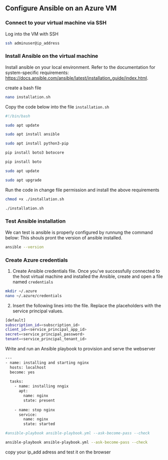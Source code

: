 ## Configure Ansible on an Azure VM


### Connect to your virtual machine via SSH

Log into the VM with SSH

```bash
ssh adminuser@ip_address
```

### Install Ansible on the virtual machine

Install ansible on your local environment. Refer to the documentation for system-specific requirements: https://docs.ansible.com/ansible/latest/installation_guide/index.html.


create a bash file 

```bash
nano installation.sh
```

Copy the code below into the file `installation.sh`

```bash
#!/bin/bash

sudo apt update

sudo apt install ansible

sudo apt install python3-pip

pip install boto3 botocore

pip install boto

sudo apt update

sudo apt upgrade
```


Run the code in change file permission and install the above requirements

```bash
chmod +x ./installation.sh

./installation.sh
```

### Test Ansible installation
We can test is ansible is properly configured by runnung the command below: This shouls pront the version of ansible installed.

```bash
ansible --version
```

### Create Azure credentials


1. Create Ansible credentials file. Once you've successfully connected to the host virtual machine and installed the Ansible, create and open a file named `credentials`

```bash
mkdir ~/.azure
nano ~/.azure/credentials
```
2. Insert the following lines into the file. Replace the placeholders with the service principal values.

```bash
[default]
subscription_id=<subscription_id>
client_id=<service_principal_app_id>
secret=<service_principal_password>
tenant=<service_principal_tenant_id>
```

Write and run an Ansible playbook to provision and serve the webserver

```bash
---
- name: installing and starting nginx
  hosts: localhost
  become: yes
  
  tasks: 
    - name: installing nngix
      apt: 
        name: nginx 
        state: present
    
    - name: stop nginx
      service: 
        name: nginx
        state: started

#ansible-playbook ansible-playbook.yml --ask-become-pass --check

```

```bash
ansible-playbook ansible-playbook.yml --ask-become-pass --check
```

copy your ip_add adress and test it on the browser
